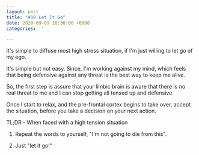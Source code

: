 ```yaml
---
layout: post
title: "#10 Let It Go"
date: 2020-09-09 18:30:00 +0000
categories: ''

---
```

It's simple to diffuse most high stress situation,  if I'm just willing to let go of my ego. 

It's simple but not easy. Since, I'm working against my mind, which feels that being defensive against any threat is the best way to keep me alive. 

So, the first step is assure that your limbic brain is aware that there is no real threat to me and I can stop getting all tensed up and defensive. 

Once I start to relax, and the pre-frontal cortex begins to take over, accept the situation, before you take a decision on your next action.

TL;DR - When faced with a high tension situation

1. Repeat the words to yourself, "I'm not going to die from this".


2. Just "let it go!"